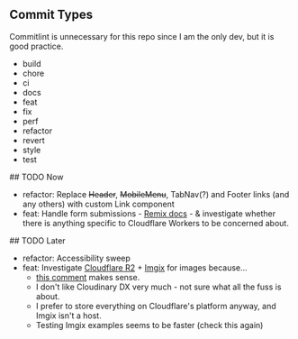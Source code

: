 ## Commit Types

Commitlint is unnecessary for this repo since I am the only dev, but it is good practice.

- build
- chore
- ci
- docs
- feat
- fix
- perf
- refactor
- revert
- style
- test

## TODO Now

- refactor: Replace ~~Header~~, ~~MobileMenu~~, TabNav(?) and Footer links (and any others) with custom Link component
- feat: Handle form submissions - [Remix docs](https://remix.run/docs/en/v1/guides/data-writes) - & investigate whether there is anything specific to Cloudflare Workers to be concerned about.

## TODO Later

- refactor: Accessibility sweep
- feat: Investigate [Cloudflare R2](https://blog.cloudflare.com/r2-open-beta/) + [Imgix](https://imgix.com/) for images because...
  - [this comment](https://github.com/remix-run/remix/discussions/2905#discussioncomment-2686431) makes sense.
  - I don't like Cloudinary DX very much - not sure what all the fuss is about.
  - I prefer to store everything on Cloudflare's platform anyway, and Imgix isn't a host.
  - Testing Imgix examples seems to be faster (check this again)
